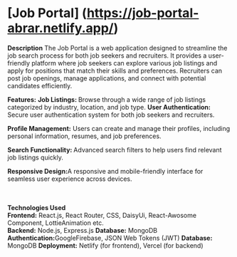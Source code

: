 
# [Job Portal] (https://job-portal-abrar.netlify.app/)


<b>Description</b>
The Job Portal is a web application designed to streamline the job search process for both job seekers and recruiters. It provides a user-friendly platform where job seekers can explore various job listings and apply for positions that match their skills and preferences. Recruiters can post job openings, manage applications, and connect with potential candidates efficiently.

<b>Features:</b>
<b>Job Listings: </b> Browse through a wide range of job listings categorized by industry, location, and job type.
<b>User Authentication:</b>  Secure user authentication system for both job seekers and recruiters.

<b>Profile Management:</b> Users can create and manage their profiles, including personal information, resumes, and job preferences.

<b>Search Functionality: </b>Advanced search filters to help users find relevant job listings quickly.

<b>Responsive Design:</b>A responsive and mobile-friendly interface for seamless user experience across devices.
<br/>
<br/>
<br/>

<b>Technologies Used</b> <br/>
<b>Frontend:</b> React.js, React Router, CSS, DaisyUi, React-Awosome Component, LottieAnimation etc. <br/>
<b>Backend:</b> Node.js, Express.js
<b>Database:</b> MongoDB 
<b>Authentication:</b>GoogleFirebase, JSON Web Tokens (JWT)
<b>Database:</b> MongoDB 
<b>Deployment:</b>  Netlify (for frontend), Vercel (for backend)




